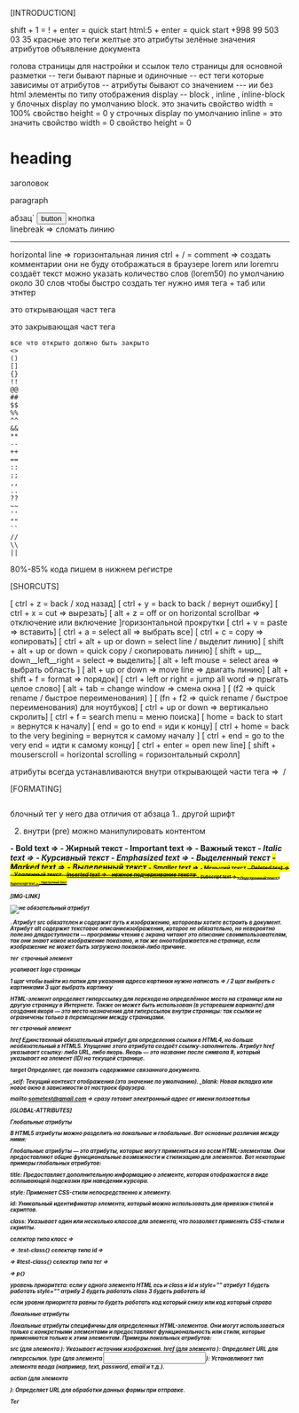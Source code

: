 [INTRODUCTION]

shift + 1 = ! + enter = quick start 
html:5 + enter = quick start
+998 99 503 03 35
красные это теги 
желтые это атрибуты
зелёные значения атрибутов
<DOCTYPE> объявление документа 
<head> голова страницы  для настройки и ссылок </head> 
<body> тело страницы для основной разметки </body>
<title> имя страницы </title>
-- теги бывают парные и одиночные 
-- ест теги которые зависимы от атрибутов
-- атрибуты бывают со значением ---   ии  без 
html элементы  по типу отображения display -- block , inline , inline-block
у блочных display по умолчанию block. это значить свойство width = 100%
свойство height = 0
у строчных display по умолчанию inline = это значить свойство width = 0
свойство height = 0
<h1>heading</h1> заголовок
<p>paragraph</p> абзац`
<button>button</button>  кнопка
<br> linebreak  => сломать линию
<hr> horizontal line => горизонтальная линия 
ctrl + / = comment => создать комментарии они не буду отображаться в браузере
lorem или loremru создаёт текст можно указать количество слов (lorem50)
по умолчанию около 30 слов
чтобы быстро создать тег нужно имя тега + таб или этнтер

<p> это открывающая част тега
</p> это закрывающая част тега


    все что открыто должно быть закрыто
    <>
    ()
    []
    {}
    !!
    @@
    ##
    $$
    %%
    ^^
    &&
    **
    --
    ++
    ==
    ::
    ;;
    ,,
    ..
    ??
    ~~
    ''
    ""
    ``
    //
    \\
    ||


80%-85% кода пишем в нижнем регистре

[SHORCUTS]


[ ctrl + z = back / ход назад] 
[ ctrl + y = back to back / вернут ошибку]
[ ctrl + x = cut => вырезать]
[ alt + z = off or on horizontal scrollbar => отключение или включение ]горизонтальной прокрутки
[ ctrl + v = paste => вставить]
[ ctrl + a = select all => выбрать все]
[ ctrl + c = copy => копировать]
[ ctrl + alt + up or down =  select line / выделит линию]
[ shift + alt + up or down = quick copy / скопировать линию]
[ shift + up__ down__left__right = select => выделить]
[ alt + left mouse = select area => выбрать область ]
[ alt + up or down => move line => двигать линию]
[ alt + shift + f = format => порядок]
[ ctrl + left or right = jump all word => прыгать целое слово]
[ alt + tab = change window  => смена окна ]
[ (f2 => quick rename / быстрое переименования) ]
[ (fn + f2 => quick rename / быстрое переименования) для ноутбуков]
[ ctrl + up or down =>  вертикально скролить]
[ ctrl + f = search menu = меню поиска]
[ home = back to start = вернутся к началу]
[ end = go to end = иди к концу]
[ ctrl + home = back to the very begining = вернутся к самому началу ]
[ ctrl + end = go to the very end = идти к самому концу]
[ ctrl + enter = open new line]
[ shift + mouserscroll = horizontal scrolling = горизонтальный скролл]

атрибуты всегда устанавливаются внутри открывающей части тега => <img src=""> / <p class=""></p>


[FORMATING]

<pre></pre> блочный тег у него два отличия от абзаца 1.. другой шрифт 
2. внутри (pre) можно манипулировать контентом



<b> - Bold text => <b>- Жирный текст 
<strong> - Important text => <strong>- Важный текст
<i> - Italic text => <i>- Курсивный текст
<em> - Emphasized text => <em>- Выделенный текст
<mark> - Marked text => <mark>- Выделенный текст
<small> - Smaller text => <small>- Меньший текст
<del> - Deleted text => <del>- Удаленный текст
<ins> - Inserted text => <ins>- нежное подчеркивание текста
<sub> - Subscript text => <sub>- Подстрочный текст
<sup> - Superscript text => <sup>- Надстрочный текст



[IMG-LINK]

<img src="обязательный атрибут" alt="не  обязательный атрибут">

<img>. Атрибут src обязателен и содержит путь к изображению, 
котороевы хотите встроить в документ. Атрибут alt содержит 
текстовое описаниеизображения, которое не обязательно, 
но невероятно полезно длядоступности — программы чтения
 с экрана читают это описание своимпользователям, 
 так они знают какое изображение показано, и так же 
 оноотображается на странице, если изображение не 
 может быть загружено покакой-либо причине.

тег <img> строчный элемент


<head>
    <link rel="shortcut icon" href="/img/2.jpg" type="image/x-icon">  усаливает logo страницы
</head>

1 щаг чтобы выйти из папки для указания адреса картинки нужно написать =>   /
2 щаг выбрать с картинками 3 щаг выбрать картинку



HTML-элемент <a> определяет гиперссылку для 
перехода на определённое место на странице или на
другую страницу в Интернете. Также он может быть 
использован (в устаревшем варианте) для создания
якоря — это место назначения для гиперссылок внутри 
страницы: так ссылки не ограничены только в 
перемещении между страницами.

тег <a> строчный элемент


href
Единственный обязательный атрибут для определения ссылки
в HTML4, но больше необязательный в HTML5. Упущение
этого атрибута создаёт ссылку-заполнитель. Атрибут 
href указывает ссылку: либо URL, либо якорь. 
Якорь — это название после символа #, который 
указывает на элемент (ID) на текущей странице. 



target
Определяет, где показать содержимое связанного
документа. 

_self: Текущий контекст отображения (это значение по умолчанию).
_blank: Новая вкладка или новое окно в зависимости от настроек браузера.

mailto:sometest@gmail.com => сразу готовит электронный адрес от
имени ползовтелья



[GLOBAL-ATTRIBUTES]


Глобальные атрибуты

В HTML5 атрибуты можно разделить на локальные и глобальные. Вот основные различия между ними:


Глобальные атрибуты — это атрибуты, которые могут применяться ко всем HTML-элементам. Они предоставляют общие функциональные возможности и стилизацию для элементов. Вот некоторые примеры глобальных атрибутов:


title: Предоставляет дополнительную информацию о элементе, 
которая отображается в виде всплывающей подсказки при наведении курсора.

style: Применяет CSS-стили непосредственно к элементу.

id: Уникальный идентификатор элемента, который можно использовать для привязки стилей и скриптов.

class: Указывает один или несколько классов для элемента, что позволяет применять CSS-стили и скрипты.


селектор типа класс => <p class="test-class"></p> => .test-class{}
селектор типа id => <p id="test-id"></p> => #test-class{}
селектор типа тег => <p></p> => p{}

уровень приоритета: если у одного элемента HTML есь и class и id и style=""  атрибут 
1 будеть работать style=""  атрибу
2 будеть работать class
3 будеть работать id

если уровни приоритета равны то будеть работать код который снизу или код который справа



Локальные атрибуты


Локальные атрибуты специфичны для определенных HTML-элементов. Они могут использоваться только с конкретными элементами и предоставляют функциональность или стили, которые применяются только к этим элементам. Примеры локальных атрибутов:


src
 (для элемента <img>): Указывает источник изображения.
href
 (для элемента <a>): Определяет URL для гиперссылки.
type 
(для элемента <input>): Устанавливает тип элемента
ввода (например, text, password, email и т.д.).

action
(для элемента <form>): Определяет URL для 
обработки данных формы при отправке.


Тег <style>
в HTML используется для добавления
CSS-стилей непосредственно в HTML-документ.
С его помощью можно определять стиль для 
элементов страницы без использования внешних файлов CSS.


Основное использование тега <style>
Тег <style>
размещается внутри <head> 
элемента HTML-документа и позволяет задавать 
CSS-правила для различных элементов на странице. Вот пример:







Теги <details> и <summary> в HTML5 используются для создания раскрывающихся блоков информации на веб-странице. Они позволяют пользователю раскрывать и скрывать дополнительную информацию по мере необходимости. Вот как они работают:

Тег <details>
Тег <details> используется для создания контейнера, который может быть раскрыт или скрыт пользователем. Внутри этого контейнера можно разместить дополнительную информацию, которая будет видна только при раскрытии.

Тег <summary>
Тег <summary> используется внутри тега <details> для создания заголовка, который пользователь может кликнуть для раскрытия или скрытия дополнительного контента.



[TABLE]

Тег <table>определяет HTML-таблицу.

HTML-таблица состоит из одного <table>элемента и одного или нескольких элементов <tr> , <th> и <td> .

Элемент <tr> определяет строку таблицы, элемент <th> определяет заголовок таблицы, а элемент <td> определяет ячейку таблицы.


Свойство text-align определяет горизонтальное выравнивание текста в элементе.

Свойство vertical-alignзадает вертикальное выравнивание элемента.

<td colspan="2"></td>  Чтобы ячейка охватывала несколько столбцов, используйте атрибут :
<td rowspan="2"></td>  Чтобы ячейка охватывала несколько строк, используйте rowspanатрибут:



[LIST]


HTML-элемент <ol> используется для упорядоченного списка, в частности для пронумерованного списка.
атрибут <ol type="">	
1
A
a
I
i	


Элемент <ul> используется для группировки непронумерованных элементов данных, и их последовательность в списке не нужна. Что характерно, непорядочные списки используют маркеры, которые могут быть разных форм (в форме точки, круга или прямоугольной формы).

HTML-элемент <li> используется для создания элементов списка. Он также должен находиться в родительском элементе: упорядоченном списке ( <ol> ), неупорядоченном списке ( <ul> ). Если создать без родителя по
умолчанию  будет <ul>

    <ul>
    disc    <li>text</li>
        <ul>
        circle    <li>text</li>
            <ul>
            square    <li>text</li>
                <ul>
               square   <li>text</li>
                </ul>
            </ul>
        </ul>
    </ul>



BOOKMARK

HTML-ссылки можно использовать для создания закладок, чтобы читатели могли переходить к определенным частям веб-страницы.

Создать закладку в HTML
Закладки могут быть полезны, если веб-страница очень длинная.

Чтобы создать закладку — сначала создайте закладку, затем добавьте на нее ссылку.

При нажатии на ссылку страница прокрутится вниз или вверх до места с закладкой.

Пример
Сначала используйте idатрибут для создания закладки:
<h2 id="C4">Chapter 4</h2>
Затем добавьте ссылку на закладку («Перейти к главе 4») с той же страницы:
<a href="#C4">Jump to Chapter 4</a>
Вы также можете добавить ссылку на закладку на другой странице:
<a href="html_demo.html#C4">Jump to Chapter 4</a>
Краткое содержание главы
Используйте idатрибут (id=" value ") для определения закладок на странице.
Используйте hrefатрибут (href="# значение ") для ссылки на закладку


<marquee></marquee>
HTML-элемент <marquee> используется для создания на странице 
прокручивающегося текста (бегущей строки).


behavior
Описывает поведение прокрутки. Допустимые значения:
scroll, slide и alternate. Если значение не указано, то используется scroll.


direction
Задаёт направление прокрутки. Допустимые значения: left, right, up и down.
Если значение не указано, то используется left.

loop
Задаёт количество прокруток. Если значение не указано, то используется -1, что означает бесконечную прокрутку


scrolldelay
Задаёт интервал между каждым шагом в миллисекундах. По умолчанию 85. Обратите внимание, что значения меньше 60 будут проигнорированы и будет использовано 60, если не присутствует атрибут truespeed.

truespeed
По умолчанию значения меньше 60 в scrolldelay игнорируются. Однако, если присутствует truespeed, то они не игнорируются

[FORM]

HTML-форма используется для сбора пользовательского ввода. Пользовательский ввод чаще всего отправляется на сервер для обработки.


Элемент HTML <form>используется для создания HTML-формы для ввода данных пользователем:


Элемент <form>представляет собой контейнер для различных типов элементов ввода, таких как: текстовые поля, флажки, переключатели, кнопки отправки и т. д.

Элемент HTML <input>является наиболее используемым элементом формы.

Элемент <input>может отображаться разными способами в зависимости от type атрибута.

Вот несколько примеров:



<input type="text" placeholder="search" value="+998">:

Тип: текстовое поле.
placeholder="search": текст-заполнитель, который отображается в поле, пока пользователь не начнет вводить текст.
value="+998": начальное значение, которое будет отображаться в поле (например, код страны).
<input type="password">:

Тип: поле для ввода пароля.
Содержимое этого поля скрыто (отображается в виде точек или звездочек) для обеспечения конфиденциальности.
<input type="submit">:

Тип: кнопка отправки формы.
При нажатии на эту кнопку данные формы отправляются на сервер.
<input type="reset">:

Тип: кнопка сброса.
При нажатии на эту кнопку все поля формы возвращаются к своим начальным значениям.
<input type="button" value="button input">:

Тип: обычная кнопка.
Не выполняет никаких действий по умолчанию, но может быть связана с JavaScript для выполнения определенных функций.
<input type="checkbox">:

Тип: флажок (чекбокс).
Позволяет пользователю выбрать один или несколько вариантов из предложенных. Если флажок установлен, он будет отправлен на сервер.
<input type="color">:

Тип: поле выбора цвета.
Позволяет пользователю выбрать цвет из цветовой палитры.
<input type="date">:

Тип: поле для выбора даты.
Позволяет пользователю выбрать дату с помощью календаря.
<input type="datetime-local">:

Тип: поле для выбора даты и времени.
Позволяет пользователю выбрать дату и время, отображая их в одном поле.
<input type="email">:

Тип: поле для ввода email.
Проверяет, что введенный текст соответствует формату email (например, содержит "@" и ".").
<input type="file">:

Тип: поле для загрузки файла.
Позволяет пользователю выбрать файл для загрузки на сервер.
<input type="hidden">:

Тип: скрытое поле.
Значение этого поля не отображается пользователю, но оно отправляется на сервер при отправке формы. Используется для передачи данных, которые не должны быть видимы.
<input type="number">:

Тип: поле для ввода чисел.
Позволяет пользователю вводить только числовые значения. Может содержать стрелки для увеличения/уменьшения значения.
<input type="radio" name="r1">:

Тип: радиокнопка.
Позволяет пользователю выбрать один вариант из группы. Все радиокнопки с одинаковым атрибутом name относятся к одной группе, и только одна может быть выбрана одновременно.
<input type="range">:

Тип: ползунок.
Позволяет пользователю выбрать значение из заданного диапазона, перемещая ползунок.
<input type="tel">:

Тип: поле для ввода телефонного номера.
Предназначено для ввода телефонных номеров, но не выполняет проверку формата.
<input type="time">:

Тип: поле для выбора времени.
Позволяет пользователю выбрать время (часы и минуты).





